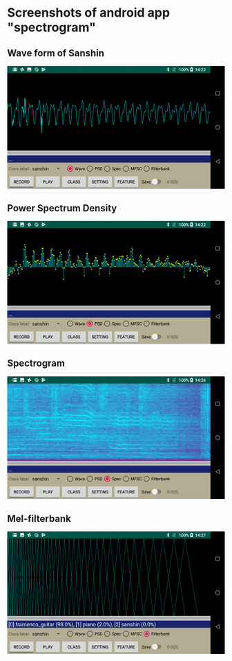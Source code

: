 # Screenshots of android app "spectrogram"

## Wave form of Sanshin

![](./doc/android_app_wave.png)

## Power Spectrum Density

![](./doc/android_app_psd.png)

## Spectrogram

![](./doc/android_app_spec.png)

## Mel-filterbank

![](./doc/android_app_filterbank.png)
